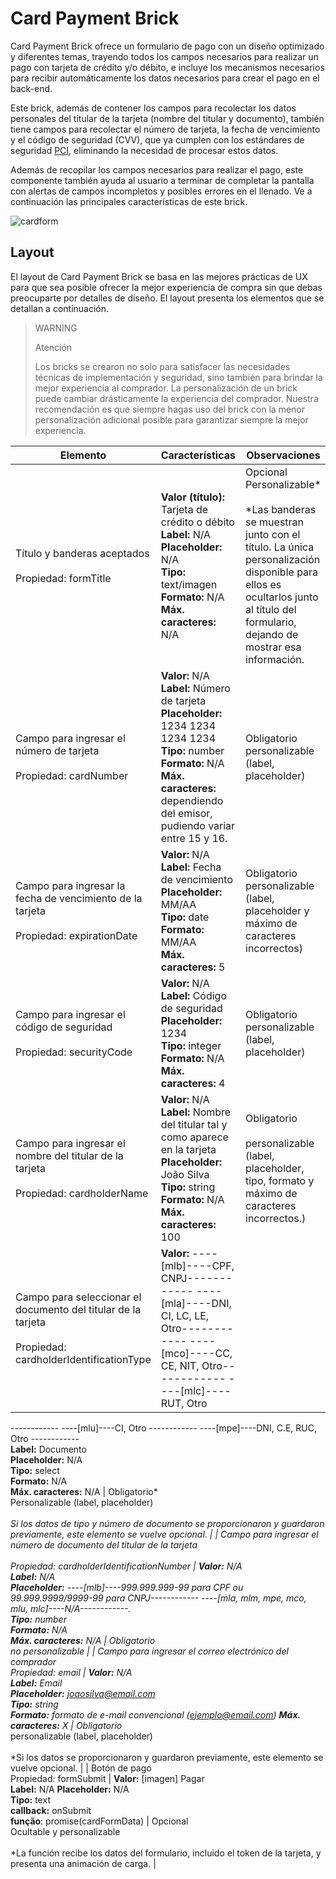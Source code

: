 # Card Payment Brick 

Card Payment Brick ofrece un formulario de pago con un diseño optimizado y diferentes temas, trayendo todos los campos necesarios para realizar un pago con tarjeta de crédito y/o débito, e incluye los mecanismos necesarios para recibir automáticamente los datos necesarios para crear el pago en el back-end.

Este brick, además de contener los campos para recolectar los datos personales del titular de la tarjeta (nombre del titular y documento), también tiene campos para recolectar el número de tarjeta, la fecha de vencimiento y el código de seguridad (CVV), que ya cumplen con los estándares de seguridad [PCI](/developers/es/guides/additional-content/security/pci), eliminando la necesidad de procesar estos datos.

Además de recopilar los campos necesarios para realizar el pago, este componente también ayuda al usuario a terminar de completar la pantalla con alertas de campos incompletos y posibles errores en el llenado. Ve a continuación las principales características de este brick.

![cardform](checkout-bricks/card-form-es.png)

## Layout 

El layout de Card Payment Brick se basa en las mejores prácticas de UX para que sea posible ofrecer la mejor experiencia de compra sin que debas preocuparte por detalles de diseño. El layout presenta los elementos que se detallan a continuación.

> WARNING
>
> Atención
>
> Los bricks se crearon no solo para satisfacer las necesidades técnicas de implementación y seguridad, sino también para brindar la mejor experiencia al comprador. La personalización de un brick puede cambiar drásticamente la experiencia del comprador. Nuestra recomendación es que siempre hagas uso del brick con la menor personalización adicional posible para garantizar siempre la mejor experiencia.

| Elemento  | Características  | Observaciones  |
| --- | --- | --- |
| Título y banderas aceptados <br><br> Propiedad: formTitle  | **Valor (título):** Tarjeta de crédito o débito <br> **Label:** N/A <br> **Placeholder:** N/A <br> **Tipo:** text/imagen <br> **Formato:** N/A <br> **Máx. caracteres:** N/A  | Opcional <br> Personalizable* <br><br> *Las banderas se muestran junto con el título. La única personalización disponible para ellos es ocultarlos junto al título del formulario, dejando de mostrar esa información.  |
| Campo para ingresar el número de tarjeta <br><br> Propiedad: cardNumber  | **Valor:** N/A <br> **Label:** Número de tarjeta <br> **Placeholder:** 1234 1234 1234 1234 <br> **Tipo:** number <br> **Formato:** N/A <br> **Máx. caracteres:** dependiendo del emisor, pudiendo variar entre 15 y 16.  | Obligatorio <br> personalizable (label, placeholder)  |
| Campo para ingresar la fecha de vencimiento de la tarjeta <br><br> Propiedad: expirationDate  | **Valor:** N/A <br> **Label:** Fecha de vencimiento <br> **Placeholder:** MM/AA <br> **Tipo:** date <br> **Formato:** MM/AA <br> **Máx. caracteres:** 5  | Obligatorio <br> personalizable (label, placeholder y máximo de caracteres incorrectos)  |
| Campo para ingresar el código de seguridad <br><br> Propiedad: securityCode  | **Valor:** N/A <br> **Label:** Código de seguridad <br> **Placeholder:** 1234 <br> **Tipo:** integer <br> **Formato:** N/A <br> **Máx. caracteres:** 4  | Obligatorio <br> personalizable (label, placeholder)  |
| Campo para ingresar el nombre del titular de la tarjeta <br><br> Propiedad: cardholderName  | **Valor:** N/A <br> **Label:** Nombre del titular tal y como aparece en la tarjeta <br> **Placeholder:** João Silva <br> **Tipo:** string <br> **Formato:** N/A <br> **Máx. caracteres:** 100  | Obligatorio <br><br> personalizable (label, placeholder, tipo, formato y máximo de caracteres incorrectos.)  |
| Campo para seleccionar el documento del titular de la tarjeta <br><br> Propiedad: cardholderIdentificationType  | **Valor:** ----[mlb]----CPF, CNPJ------------ ----[mla]----DNI, CI, LC, LE, Otro------------ ----[mco]----CC, CE, NIT, Otro------------ ----[mlc]----RUT, Otro
------------ ----[mlu]----CI, Otro
------------ ----[mpe]----DNI, C.E, RUC, Otro
------------ <br> **Label:** Documento <br> **Placeholder:** N/A <br> **Tipo:** select <br> **Formato:** N/A <br> **Máx. caracteres:** N/A  | Obligatorio* <br> Personalizable (label, placeholder) <br><br> *Si los datos de tipo y número de documento se proporcionaron y guardaron previamente, este elemento se vuelve opcional.  |
| Campo para ingresar el número de documento del titular de la tarjeta <br><br> Propiedad: cardholderIdentificationNumber  | **Valor:** N/A <br> **Label:** N/A <br> **Placeholder:** ----[mlb]----999.999.999-99 para CPF ou 99.999.9999/9999-99 para CNPJ------------ ----[mla, mlm, mpe, mco, mlu, mlc]----N/A------------. <br> **Tipo:** number <br> **Formato:** N/A <br> **Máx. caracteres:** N/A  | Obligatorio <br> no personalizable  |
| Campo para ingresar el correo electrónico del comprador <br> Propiedad: email  | **Valor:** N/A <br> **Label:** Email <br> **Placeholder:** joaosilva@email.com <br> **Tipo:** string <br> **Formato:** formato de e-mail convencional (ejemplo@email.com)  **Máx. caracteres:** X  | Obligatorio* <br> personalizable (label, placeholder) <br><br> *Si los datos se proporcionaron y guardaron previamente, este elemento se vuelve opcional.  |
| Botón de pago <br> Propiedad: formSubmit  | **Valor:** [imagen] Pagar <br> **Label:** N/A  **Placeholder:** N/A <br> **Tipo:** text <br> **callback:** onSubmit <br> **função**: promise(cardFormData)  | Opcional <br> Ocultable y personalizable <br><br> *La función recibe los datos del formulario, incluido el token de la tarjeta, y presenta una animación de carga.  |